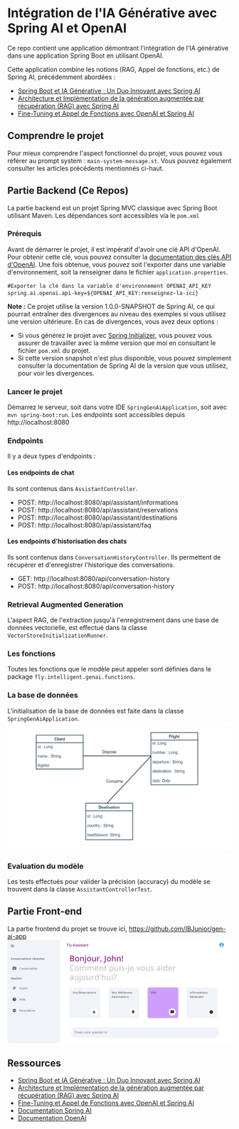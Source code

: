 # Intégration de l'IA Générative avec Spring AI et OpenAI

Ce repo contient une application démontrant l'intégration de l'IA générative dans une application Spring Boot en
utilisant OpenAI.

Cette application combine les notions (RAG, Appel de fonctions, etc.) de Spring AI, précédemment abordées :

- [Spring Boot et IA Générative : Un Duo Innovant avec Spring AI](https://www.linkedin.com/pulse/spring-boot-et-ia-g%25C3%25A9n%25C3%25A9rative-un-duo-innovant-avec-ai-ali-ibrahim-mso7e/?trackingId=oDUZ7rJoRCK6MSND7tIDCQ%3D%3D)
- [Architecture et Implémentation de la génération augmentée par récupération (RAG) avec Spring AI](https://www.linkedin.com/pulse/architecture-et-impl%25C3%25A9mentation-de-la-g%25C3%25A9n%25C3%25A9ration-par-rag-ali-ibrahim-xgu1e/?trackingId=oDUZ7rJoRCK6MSND7tIDCQ%3D%3D)
- [Fine-Tuning et Appel de Fonctions avec OpenAI et Spring AI](https://www.linkedin.com/pulse/fine-tuning-et-appel-de-fonctions-avec-openai-spring-ai-ali-ibrahim-0f15e/?trackingId=oDUZ7rJoRCK6MSND7tIDCQ%3D%3D)

## Comprendre le projet

Pour mieux comprendre l'aspect fonctionnel du projet, vous pouvez vous référer au prompt
system : ``main-system-message.st``. Vous pouvez également consulter les articles précédents mentionnés ci-haut.

## Partie Backend (Ce Repos)

La partie backend est un projet Spring MVC classique avec Spring Boot utilisant Maven. Les dépendances sont
accessibles via le ```pom.xml```

### Prérequis

Avant de démarrer le projet, il est impératif d'avoir une clé API d'OpenAI. Pour obtenir cette clé, vous pouvez
consulter la [documentation des clés API d'OpenAI](https://platform.openai.com/api-keys). Une fois obtenue, vous pouvez
soit l'exporter dans une variable d'environnement, soit la renseigner dans le fichier `application.properties`.

````
#Exporter la clé dans la variable d'environnement OPENAI_API_KEY
spring.ai.openai.api-key=${OPENAI_API_KEY:renseignez-la-ici}
````

**Note :** Ce projet utilise la version 1.0.0-SNAPSHOT de Spring AI, ce qui pourrait entraîner des divergences au
niveau des exemples si vous utilisez
une version ultérieure. En cas de divergences, vous avez deux options :

- Si vous générez le projet avec [Spring Initializer](https://start.spring.io/), vous pouvez vous assurer de travailler
  avec la même version que moi en consultant le fichier `pom.xml` du projet.
- Si cette version snapshot n'est plus disponible, vous pouvez simplement consulter la documentation de Spring AI de la
  version que vous utilisez, pour voir les divergences.

### Lancer le projet

Démarrez le serveur, soit dans votre IDE ``SpringGenAiApplication``, soit avec ``mvn spring-boot:run``.
Les endpoints sont accessibles depuis http://localhost:8080

### Endpoints

Il y a deux types d'endpoints :

#### Les endpoints de chat

Ils sont contenus dans ``AssistantController``.

- POST: http://localhost:8080/api/assistant/informations
- POST: http://localhost:8080/api/assistant/reservations
- POST: http://localhost:8080/api/assistant/destinations
- POST: http://localhost:8080/api/assistant/faq

#### Les endpoints d'historisation des chats

Ils sont contenus dans ``ConversationHistoryController``. Ils permettent de récupérer et d'enregistrer l'historique des
conversations.

- GET: http://localhost:8080/api/conversation-history
- POST: http://localhost:8080/api/conversation-history

### Retrieval Augmented Generation

L'aspect RAG, de l'extraction jusqu'à l'enregistrement dans une base de données vectorielle, est effectué dans la
classe ``VectorStoreInitializationRunner``.

### Les fonctions

Toutes les fonctions que le modèle peut appeler sont définies dans le package ``fly.intelligent.genai.functions``.

### La base de données

L'initialisation de la base de données est faite dans la classe ``SpringGenAiApplication``.
<img src="src/main/resources/images/illustration-class-diagram.png"/>

### Evaluation du modèle

Les tests effectués pour valider la précision (accuracy) du modèle se trouvent dans la
classe ``AssistantControllerTest``.

## Partie Front-end

La partie frontend du projet se trouve ici, https://github.com/IBJunior/gen-ai-app
<img src="src/main/resources/images/front-end.png"/>

## Ressources

- [Spring Boot et IA Générative : Un Duo Innovant avec Spring AI](https://www.linkedin.com/pulse/spring-boot-et-ia-g%25C3%25A9n%25C3%25A9rative-un-duo-innovant-avec-ai-ali-ibrahim-mso7e/?trackingId=oDUZ7rJoRCK6MSND7tIDCQ%3D%3D)
- [Architecture et Implémentation de la génération augmentée par récupération (RAG) avec Spring AI](https://www.linkedin.com/pulse/architecture-et-impl%25C3%25A9mentation-de-la-g%25C3%25A9n%25C3%25A9ration-par-rag-ali-ibrahim-xgu1e/?trackingId=oDUZ7rJoRCK6MSND7tIDCQ%3D%3D)
- [Fine-Tuning et Appel de Fonctions avec OpenAI et Spring AI](https://www.linkedin.com/pulse/fine-tuning-et-appel-de-fonctions-avec-openai-spring-ai-ali-ibrahim-0f15e/?trackingId=oDUZ7rJoRCK6MSND7tIDCQ%3D%3D)
- [Documentation Spring AI](https://docs.spring.io/spring-ai/reference/)
- [Documentation OpenAI](https://platform.openai.com/docs/overview)